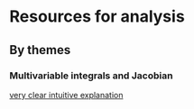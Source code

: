 # Resources for analysis

## By themes
### Multivariable integrals and Jacobian
[very clear intuitive explanation](https://www.youtube.com/watch?v=hhFzJvaY__U&ab_channel=SerpentineIntegral)
